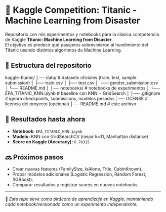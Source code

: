 # 🚢 Kaggle Competition: Titanic - Machine Learning from Disaster

Repositorio con mis experimentos y notebooks para la clásica competencia de Kaggle **Titanic: Machine Learning from Disaster**.  
El objetivo es predecir qué pasajeros sobrevivieron al hundimiento del Titanic usando distintos algoritmos de Machine Learning.

## 📂 Estructura del repositorio
kaggle-titanic/
│── data/ # datasets oficiales (train, test, sample submission)
│ ├── train.csv
│ ├── test.csv
│ ├── gender_submission.csv
│ └── README.md
│
│── notebooks/ # notebooks de experimentos
│ └── EPA_TITANIC_KNN.ipynb # baseline con KNN + GridSearch
│
│── .gitignore # ignora checkpoints, submissions, modelos pesados
│── LICENSE # licencia del proyecto (opcional)
│── README.md # este archivo

## 🧪 Resultados hasta ahora
- **Notebook:** `EPA_TITANIC_KNN.ipynb`  
- **Modelo:** KNN con GridSearchCV (mejor k=11, Manhattan distance)  
- **Score en Kaggle (Accuracy):** `0.76315`  

## 🔜 Próximos pasos
- Crear nuevas features (FamilySize, IsAlone, Title, CabinKnown).  
- Probar modelos adicionales (Logistic Regression, Random Forest, XGBoost).  
- Comparar resultados y registrar scores en nuevos notebooks.  

---

📌 *Este repo sirve como bitácora de aprendizaje en Kaggle, manteniendo cada notebook/versionado como un experimento independiente.*
